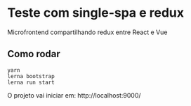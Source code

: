 # Teste com single-spa e redux

Microfrontend compartilhando redux entre React e Vue


## Como rodar

```
yarn
lerna bootstrap
lerna run start
```

O projeto vai iniciar em: http://localhost:9000/
